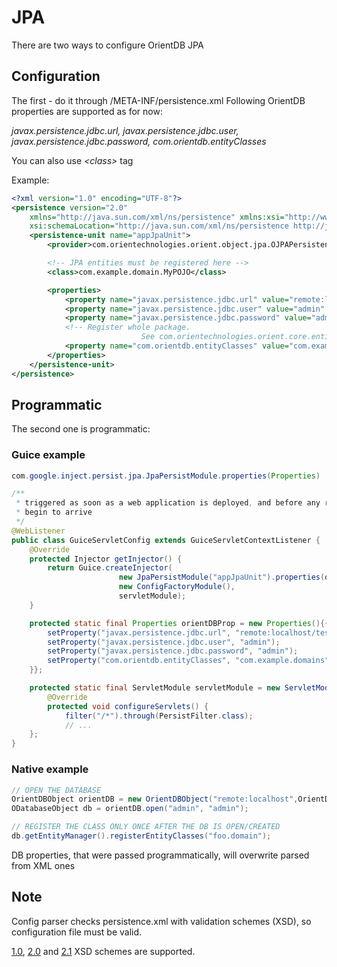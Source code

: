
# JPA

There are two ways to configure OrientDB JPA

## Configuration
The first - do it through /META-INF/persistence.xml
Following OrientDB properties are supported as for now:

*javax.persistence.jdbc.url, javax.persistence.jdbc.user, javax.persistence.jdbc.password, com.orientdb.entityClasses*

You can also use *&lt;class&gt;* tag

Example:
```xml
<?xml version="1.0" encoding="UTF-8"?>
<persistence version="2.0"
	xmlns="http://java.sun.com/xml/ns/persistence" xmlns:xsi="http://www.w3.org/2001/XMLSchema-instance"
	xsi:schemaLocation="http://java.sun.com/xml/ns/persistence http://java.sun.com/xml/ns/persistence/persistence_2_0.xsd">
	<persistence-unit name="appJpaUnit">
		<provider>com.orientechnologies.orient.object.jpa.OJPAPersistenceProvider</provider>

		<!-- JPA entities must be registered here -->
		<class>com.example.domain.MyPOJO</class>

		<properties>
			<property name="javax.persistence.jdbc.url" value="remote:localhost/test.odb" />
			<property name="javax.persistence.jdbc.user" value="admin" />
			<property name="javax.persistence.jdbc.password" value="admin" />
			<!-- Register whole package.
                             See com.orientechnologies.orient.core.entity.OEntityManager.registerEntityClasses(String) for more details -->
			<property name="com.orientdb.entityClasses" value="com.example.domains" />
		</properties>
	</persistence-unit>
</persistence>
```
## Programmatic
The second one is programmatic:

### Guice example

```java
com.google.inject.persist.jpa.JpaPersistModule.properties(Properties)
```

```java
/**
 * triggered as soon as a web application is deployed, and before any requests
 * begin to arrive
 */
@WebListener
public class GuiceServletConfig extends GuiceServletContextListener {
	@Override
	protected Injector getInjector() {
		return Guice.createInjector(
                        new JpaPersistModule("appJpaUnit").properties(orientDBProp),
                        new ConfigFactoryModule(),
                        servletModule);
	}

	protected static final Properties orientDBProp = new Properties(){{
		setProperty("javax.persistence.jdbc.url", "remote:localhost/test.odb");
		setProperty("javax.persistence.jdbc.user", "admin");
		setProperty("javax.persistence.jdbc.password", "admin");
		setProperty("com.orientdb.entityClasses", "com.example.domains");
	}};

	protected static final ServletModule servletModule = new ServletModule() {
		@Override
		protected void configureServlets() {
			filter("/*").through(PersistFilter.class);
			// ...
	};
}
```

### Native example
```java
// OPEN THE DATABASE
OrientDBObject orientDB = new OrientDBObject("remote:localhost",OrientDBConfig.defaultConfig());
ODatabaseObject db = orientDB.open("admin", "admin");

// REGISTER THE CLASS ONLY ONCE AFTER THE DB IS OPEN/CREATED
db.getEntityManager().registerEntityClasses("foo.domain");
```

DB properties, that were passed programmatically, will overwrite parsed from XML ones


## Note
Config parser checks persistence.xml with validation schemes (XSD), so configuration file must be valid.

[1.0](https://github.com/orientechnologies/orientdb/blob/develop/object/src/main/resources/META-INF/persistence/persistence_1_0.xsd), [2.0](https://github.com/orientechnologies/orientdb/blob/develop/object/src/main/resources/META-INF/persistence/persistence_2_0.xsd) and [2.1](https://github.com/orientechnologies/orientdb/blob/develop/object/src/main/resources/META-INF/persistence/persistence_2_1.xsd) XSD schemes are supported.
